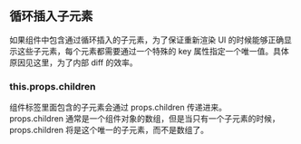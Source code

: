 ## 循环插入子元素
如果组件中包含通过循环插入的子元素，为了保证重新渲染 UI 的时候能够正确显示这些子元素，每个元素都需要通过一个特殊的 key 属性指定一个唯一值。具体原因见这里，为了内部 diff 的效率。  
### this.props.children
组件标签里面包含的子元素会通过 props.children 传递进来。  
props.children 通常是一个组件对象的数组，但是当只有一个子元素的时候，props.children 将是这个唯一的子元素，而不是数组了。  